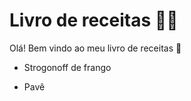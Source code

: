 # Livro de receitas :man_cook:
Olá! Bem vindo ao meu livro de receitas :wave:
 - Strogonoff de frango

- Pavê

